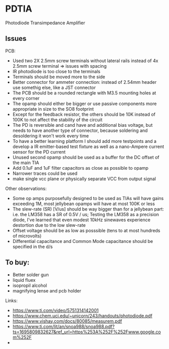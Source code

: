 # PDTIA
Photodiode Transimpedance Amplifier 
## Issues
PCB: 
- Used two 2X 2.5mm screw terminals without lateral rails instead of 4x 2.5mm screw terminal => issues with spacing
- IR photodiode is too close to the terminals
- Terminals should be moved more to the side
- Better connector for ammeter connection: instead of 2.54mm header use somethig else, like a JST connector
- The PCB should be a rounded rectangle with M3.5 mounting holes at every corner
- The opamp should either be bigger or use passive components more appropriate in size to the SO8 footprint
- Except for the feedback resistor, the others should be 10K instead of 100K to not affect the stability of the circuit
- The PD is reversible and cand have and additional bias voltage, but needs to have another type of connector, because soldering and desoldering it won't work every time
- To have a better learning platform I should add more testpoints and a develop a IR emitter-based test fixture as well as a nano-Ampere current sensor for the PD current
- Unused second opamp should be used as a buffer for the DC offset of the main TIA
- Add 0.1uF and 1uF filter capacitors as close as possible to opamp
- Narrower traces could be used
- make single vcc plane or physically separate VCC from output signal


Other observations:
- Some op amps purposefully designed to be used as TIAs will have gains exceeding 1M, most jellybean opamps will have at most 100K or less
- The slew-rate (SR) [V/us] should be way bigger than for a jellybean part: i.e. the LM358 has a SR of 0.5V / us; Testing the LM358 as a precision diode, I've learned that even modest 10kHz sinewaves experience destortion due to the low slew-rate
- Offset voltage should be as low as posssible (tens to at most hundreds of microvolts)
- Differential capacitance and Common Mode capacitance should be specified in the d/s


## To buy:
- Better solder gun
- liquid fluex
- isopropil alcohol
- magnifying lense and pcb holder


Links:
- https://www.ti.com/video/5751314142001
- https://www.chem.uci.edu/~unicorn/243/handouts/photodiode.pdf
- https://www.vishay.com/docs/80085/measurem.pdf
- https://www.ti.com/lit/an/snoa988/snoa988.pdf?ts=1695809832627&ref_url=https%253A%252F%252Fwww.google.com%252F
- 
